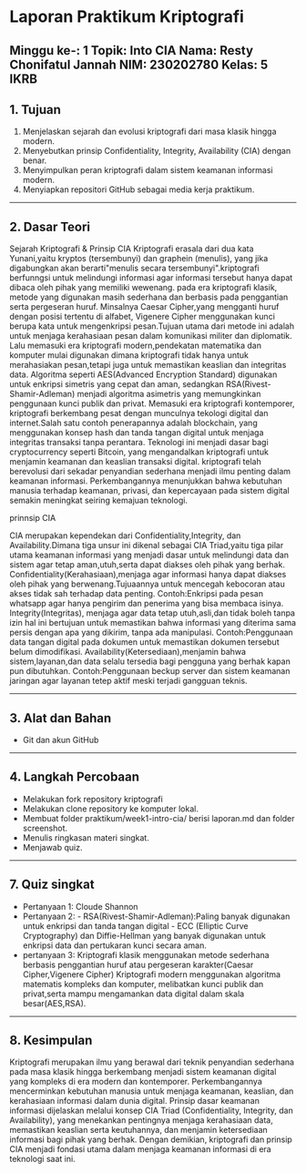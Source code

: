 # Laporan Praktikum Kriptografi
Minggu ke-: 1  Topik: Into CIA  Nama: Resty Chonifatul Jannah NIM: 230202780  Kelas: 5 IKRB  
---

## 1. Tujuan
1.	Menjelaskan sejarah dan evolusi kriptografi dari masa klasik hingga modern.
2.	Menyebutkan prinsip Confidentiality, Integrity, Availability (CIA) dengan benar.
3.	Menyimpulkan peran kriptografi dalam sistem keamanan informasi modern.
4.	Menyiapkan repositori GitHub sebagai media kerja praktikum.
   
---

## 2. Dasar Teori
Sejarah Kriptografi & Prinsip CIA
Kriptografi erasala dari dua kata Yunani,yaitu kryptos (tersembunyi) dan graphein (menulis), yang jika digabungkan akan berarti"menulis secara tersembunyi".kriptografi  berfunngsi untuk melindungi informasi agar informasi tersebut hanya dapat dibaca  oleh pihak yang memiliki wewenang.
    pada era kriptografi klasik, metode yang digunakan masih sederhana dan berbasis pada penggantian serta pergeseran huruf. Minsalnya Caesar Cipher,yang mengganti huruf dengan posisi tertentu di alfabet, Vigenere Cipher menggunakan kunci berupa kata untuk mengenkripsi pesan.Tujuan utama dari metode ini adalah untuk menjaga kerahasiaan pesan dalam komunikasi militer dan diplomatik. Lalu memasuki era kriptografi modern,pendekatan matematika dan komputer mulai digunakan dimana kriptografi tidak hanya untuk merahasiakan pesan,tetapi juga untuk memastikan keaslian dan integritas data. Algoritma seperti AES(Advanced Encryption Standard) digunakan untuk enkripsi simetris yang cepat dan aman, sedangkan RSA(Rivest-Shamir-Adleman) menjadi algoritma asimetris yang memungkinkan penggunaan kunci publik dan privat. 
    Memasuki era kriptografi kontemporer, kriptografi berkembang pesat dengan munculnya tekologi digital dan internet.Salah satu contoh penerapannya adalah blockchain, yang menggunakan konsep hash dan tanda tangan digital untuk menjaga integritas transaksi tanpa perantara. Teknologi ini menjadi dasar bagi cryptocurrency seperti Bitcoin, yang mengandalkan kriptografi untuk menjamin keamanan dan keaslian transaksi digital.
    kriptografi telah berevolusi dari sekadar penyandian sederhana menjadi ilmu penting dalam keamanan informasi. Perkembangannya menunjukkan bahwa kebutuhan manusia terhadap keamanan, privasi, dan kepercayaan pada sistem digital semakin meningkat seiring kemajuan teknologi.
    
prinnsip CIA

CIA merupakan kependekan dari Confidentiality,Integrity, dan Availability.Dimana tiga unsur ini dikenal sebagai CIA Triad,yaitu tiga pilar utama keamanan informasi yang menjadi dasar untuk melindungi data dan sistem agar tetap aman,utuh,serta dapat diakses oleh pihak yang berhak.
Confidentiality(Kerahasiaan),menjaga agar informasi hanya dapat diakses oleh pihak yang berwenang.Tujuaannya untuk mencegah kebocoran atau akses tidak sah terhadap data penting.
Contoh:Enkripsi pada pesan whatsapp agar hanya pengirim dan penerima yang bisa membaca isinya.
Integrity(Integritas), menjaga agar data tetap utuh,asli,dan tidak boleh tanpa izin hal ini bertujuan untuk memastikan bahwa informasi yang diterima sama persis dengan apa yang dikirim, tanpa ada manipulasi.
Contoh:Penggunaan data tangan digital pada dokumen untuk memastikan dokumen tersebut belum dimodifikasi.
Availability(Ketersediaan),menjamin bahwa sistem,layanan,dan data selalu tersedia bagi pengguna yang berhak kapan pun dibutuhkan.
Contoh:Penggunaan beckup server dan sistem keamanan jaringan agar layanan tetep aktif meski terjadi gangguan teknis.

---

## 3. Alat dan Bahan
- Git dan akun GitHub  
---

## 4. Langkah Percobaan
- Melakukan fork repository kriptografi
- Melakukan clone repository ke komputer lokal.
- Membuat folder praktikum/week1-intro-cia/ berisi laporan.md dan folder screenshot.
- Menulis ringkasan materi singkat.
- Menjawab quiz.
---

## 7. Quiz singkat
- Pertanyaan 1: Cloude Shannon 
- Pertanyaan 2: - RSA(Rivest-Shamir-Adleman):Paling banyak digunakan untuk enkripsi dan tanda tangan digital
                - ECC (Elliptic Curve Cryptography) dan Diffie-Hellman yang banyak digunakan untuk enkripsi data dan pertukaran kunci secara aman.
- pertanyaan 3: Kriptografi klasik menggunakan metode sederhana berbasis penggantian huruf atau pergeseran karakter(Caesar Cipher,Vigenere Cipher)
                Kriptografi modern menggunakan algoritma matematis kompleks dan komputer, melibatkan kunci publik dan privat,serta mampu mengamankan data digital dalam skala besar(AES,RSA).
  
---

## 8. Kesimpulan
   Kriptografi merupakan ilmu yang berawal dari teknik penyandian sederhana pada masa klasik hingga berkembang menjadi sistem keamanan digital yang kompleks di era modern dan kontemporer. Perkembangannya mencerminkan kebutuhan manusia untuk menjaga keamanan, keaslian, dan kerahasiaan informasi dalam dunia digital. Prinsip dasar keamanan informasi dijelaskan melalui konsep CIA Triad (Confidentiality, Integrity, dan Availability), yang menekankan pentingnya menjaga kerahasiaan data, memastikan keaslian serta keutuhannya, dan menjamin ketersediaan informasi bagi pihak yang berhak. Dengan demikian, kriptografi dan prinsip CIA menjadi fondasi utama dalam menjaga keamanan informasi di era teknologi saat ini.

